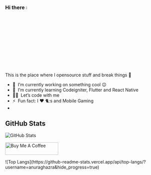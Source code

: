 ### Hi there <a href="#!"><img src="https://media.giphy.com/media/hvRJCLFzcasrR4ia7z/giphy.gif" width="5%"></a>
This is the place where I opensource stuff and break things :rofl:

- 🔭 &nbsp;I’m currently working on something cool :wink:
- 🌱 &nbsp;I’m currently learning Codeigniter, Flutter and React Native
- 👨‍💻 &nbsp;Let’s code with me
- ⚡ &nbsp;Fun fact: I :heart: 🐈:s and Mobile Gaming
- 
<h2>GitHub Stats</h2>
<p><img src="https://github-readme-stats.vercel.app/api?username=nougatlolipop&amp;show_icons=true" alt="GitHub Stats"></p>
  <a href="https://www.buymeacoffee.com/nougatlolipop" target="_blank" rel="noreferrer nofollow">
      <img src="https://cdn.buymeacoffee.com/buttons/default-red.png" alt="Buy Me A Coffee" height="40" width="170" >
    </a>
    <p>![Top Langs](https://github-readme-stats.vercel.app/api/top-langs/?username=anuraghazra&hide_progress=true)</p>
